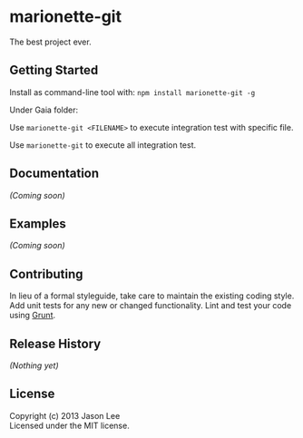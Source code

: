 # marionette-git

The best project ever.

## Getting Started
Install as command-line tool with: `npm install marionette-git -g`

Under Gaia folder:

Use `marionette-git <FILENAME>` to execute integration test with specific file.

Use `marionette-git` to execute all integration test.

## Documentation
_(Coming soon)_

## Examples
_(Coming soon)_

## Contributing
In lieu of a formal styleguide, take care to maintain the existing coding style. Add unit tests for any new or changed functionality. Lint and test your code using [Grunt](http://gruntjs.com/).

## Release History
_(Nothing yet)_

## License
Copyright (c) 2013 Jason Lee  
Licensed under the MIT license.
